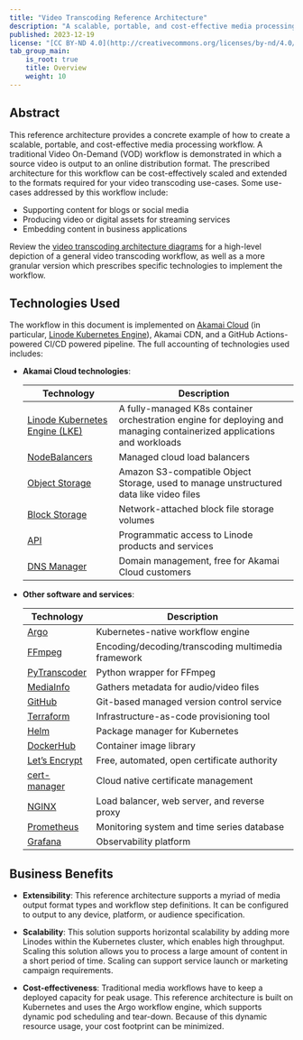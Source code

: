```yaml
---
title: "Video Transcoding Reference Architecture"
description: "A scalable, portable, and cost-effective media processing workflow using Akamai Cloud Compute, Linode Kubernetes Engine, Akamai CDN, and a GitHub Actions."
published: 2023-12-19
license: "[CC BY-ND 4.0](http://creativecommons.org/licenses/by-nd/4.0/)"
tab_group_main:
    is_root: true
    title: Overview
    weight: 10
---
```


## Abstract

This reference architecture provides a concrete example of how to create a scalable, portable, and cost-effective media processing workflow. A traditional Video On-Demand (VOD) workflow is demonstrated in which a source video is output to an online distribution format. The prescribed architecture for this workflow can be cost-effectively scaled and extended to the formats required for your video transcoding use-cases. Some use-cases addressed by this workflow include:

- Supporting content for blogs or social media
- Producing video or digital assets for streaming services
- Embedding content in business applications

Review the [video transcoding architecture diagrams](/docs/reference-architecture/video-transcoding/diagrams/) for a high-level depiction of a general video transcoding workflow, as well as a more granular version which prescribes specific technologies to implement the workflow.

## Technologies Used

The workflow in this document is implemented on [Akamai Cloud](https://www.akamai.com/) (in particular, [Linode Kubernetes Engine](https://www.linode.com/products/kubernetes/)), Akamai CDN, and a GitHub Actions-powered CI/CD powered pipeline. The full accounting of technologies used includes:

- **Akamai Cloud technologies**:

    | Technology                        | Description |
    |-----------------------------------|-------------|
    | [Linode Kubernetes Engine (LKE)](https://www.linode.com/products/kubernetes/)    | A fully-managed K8s container orchestration engine for deploying and managing containerized applications and workloads |
    | [NodeBalancers](https://www.linode.com/products/nodebalancers/)                     | Managed cloud load balancers |
    | [Object Storage](https://www.linode.com/products/object-storage/)                    | Amazon S3-compatible Object Storage, used to manage unstructured data like video files |
    | [Block Storage](https://www.linode.com/products/block-storage/)                           | Network-attached block file storage volumes |
    | [API](https://www.linode.com/products/linode-api/)                               | Programmatic access to Linode products and services |
    | [DNS Manager](https://www.linode.com/products/dns-manager/)                               | Domain management, free for Akamai Cloud customers |

- **Other software and services**:

    | Technology | Description |
    |------------|-------------|
    | [Argo](https://argoproj.github.io/) | Kubernetes-native workflow engine |
    | [FFmpeg](https://ffmpeg.org/) | Encoding/decoding/transcoding multimedia framework |
    | [PyTranscoder](https://pytranscoder.readthedocs.io/en/latest/) | Python wrapper for FFmpeg |
    | [MediaInfo](https://mediaarea.net/en/MediaInfo) | Gathers metadata for audio/video files |
    | [GitHub](https://github.com/) | Git-based managed version control service |
    | [Terraform](https://www.terraform.io/) | Infrastructure-as-code provisioning tool |
    | [Helm](https://helm.sh/) | Package manager for Kubernetes |
    | [DockerHub](https://hub.docker.com/) | Container image library |
    | [Let’s Encrypt](https://letsencrypt.org/) | Free, automated, open certificate authority |
    | [cert-manager](https://cert-manager.io/) | Cloud native certificate management |
    | [NGINX](https://www.nginx.com/) | Load balancer, web server, and reverse proxy |
    | [Prometheus](https://prometheus.io/) | Monitoring system and time series database |
    | [Grafana](https://grafana.com/) | Observability platform |

## Business Benefits

- **Extensibility**: This reference architecture supports a myriad of media output format types and workflow step definitions. It can be configured to output to any device, platform, or audience specification.

- **Scalability**: This solution supports horizontal scalability by adding more Linodes within the Kubernetes cluster, which enables high throughput. Scaling this solution allows you to process a large amount of content in a short period of time. Scaling can support service launch or marketing campaign requirements.

- **Cost-effectiveness**: Traditional media workflows have to keep a deployed capacity for peak usage. This reference architecture is built on Kubernetes and uses the Argo workflow engine, which supports dynamic pod scheduling and tear-down. Because of this dynamic resource usage, your cost footprint can be minimized.
